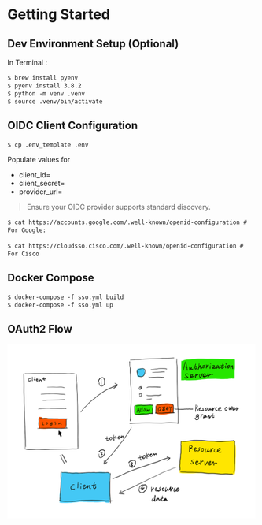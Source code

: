 # Getting Started

## Dev Environment Setup (Optional)

In Terminal :

```
$ brew install pyenv
$ pyenv install 3.8.2
$ python -m venv .venv
$ source .venv/bin/activate
```

## OIDC Client Configuration

```
$ cp .env_template .env
```

Populate values for

* client_id=
* client_secret=
* provider_url=

> Ensure your OIDC provider supports standard discovery.


```
$ cat https://accounts.google.com/.well-known/openid-configuration # For Google:

$ cat https://cloudsso.cisco.com/.well-known/openid-configuration # For Cisco
```

## Docker Compose

```
$ docker-compose -f sso.yml build
$ docker-compose -f sso.yml up
```

## OAuth2 Flow

![alt text](/docs/oauth2-flow.png "OAuth2 Flow")